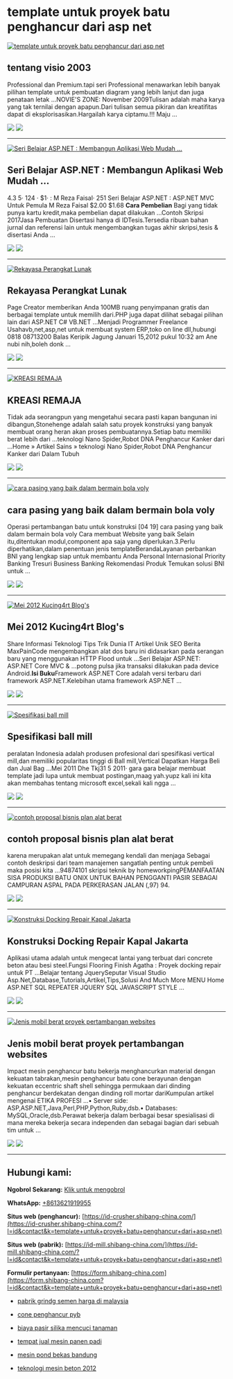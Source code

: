 # template untuk proyek batu penghancur dari asp net

<a href="https://swt.shibang-china.com/?l=id&img&k=template+untuk+proyek+batu+penghancur+dari+asp+net" target="_blank">![template untuk proyek batu penghancur dari asp net](http://static.shibang-china.com/all-800x300/1427.jpg)</a>

## tentang visio 2003
Professional dan Premium.tapi seri Professional menawarkan lebih banyak pilihan template untuk pembuatan diagram yang lebih lanjut dan juga penataan letak …NOVIE'S ZONE: November 2009Tulisan adalah maha karya yang tak ternilai dengan apapun.Dari tulisan semua pikiran dan kreatifitas dapat di eksplorisasikan.Hargailah karya ciptamu.!!! Maju …


<a href="https://whatsapp.shibangsoft.com/WhatsApp.php" target="_blank" title="WhatsApp">![](http://static.shibang-china.com/icon/whatsapp.png)</a> <a href="https://swt.shibang-china.com/?l=id&icon&k=template+untuk+proyek+batu+penghancur+dari+asp+net" target="_blank">![](http://static.shibang-china.com/icon/chat-id.png)</a>

---

<a href="https://swt.shibang-china.com/?l=id&img&k=template+untuk+proyek+batu+penghancur+dari+asp+net" target="_blank">![Seri Belajar ASP.NET : Membangun Aplikasi Web Mudah …](http://static.shibang-china.com/all-800x300/261.jpg)</a>

## Seri Belajar ASP.NET : Membangun Aplikasi Web Mudah …
4.3 5· 124 · $1· : M Reza Faisal· 251 Seri Belajar ASP.NET : ASP.NET MVC Untuk Pemula M Reza Faisal $2.00 $1.68 **Cara Pembelian** Bagi yang tidak punya kartu kredit,maka pembelian dapat dilakukan …Contoh Skripsi 2017Jasa Pembuatan Disertasi hanya di IDTesis.Tersedia ribuan bahan jurnal dan referensi lain untuk mengembangkan tugas akhir skripsi,tesis & disertasi Anda …


<a href="https://whatsapp.shibangsoft.com/WhatsApp.php" target="_blank" title="WhatsApp">![](http://static.shibang-china.com/icon/whatsapp.png)</a> <a href="https://swt.shibang-china.com/?l=id&icon&k=template+untuk+proyek+batu+penghancur+dari+asp+net" target="_blank">![](http://static.shibang-china.com/icon/chat-id.png)</a>

---

<a href="https://swt.shibang-china.com/?l=id&img&k=template+untuk+proyek+batu+penghancur+dari+asp+net" target="_blank">![Rekayasa Perangkat Lunak](http://static.shibang-china.com/all-800x300/819.jpg)</a>

## Rekayasa Perangkat Lunak
Page Creator memberikan Anda 100MB ruang penyimpanan gratis dan berbagai template untuk memilih dari.PHP juga dapat dilihat sebagai pilihan lain dari ASP.NET C# VB.NET …Menjadi Programmer Freelance Usahavb,net,asp,net untuk membuat system ERP,toko on line dll,hubungi 0818 08713200 Balas Keripik Jagung Januari 15,2012 pukul 10:32 am Ane nubi nih,boleh donk …


<a href="https://whatsapp.shibangsoft.com/WhatsApp.php" target="_blank" title="WhatsApp">![](http://static.shibang-china.com/icon/whatsapp.png)</a> <a href="https://swt.shibang-china.com/?l=id&icon&k=template+untuk+proyek+batu+penghancur+dari+asp+net" target="_blank">![](http://static.shibang-china.com/icon/chat-id.png)</a>

---

<a href="https://swt.shibang-china.com/?l=id&img&k=template+untuk+proyek+batu+penghancur+dari+asp+net" target="_blank">![KREASI REMAJA](http://static.shibang-china.com/all-800x300/368.jpg)</a>

## KREASI REMAJA
Tidak ada seorangpun yang mengetahui secara pasti kapan bangunan ini dibangun,Stonehenge adalah salah satu proyek konstruksi yang banyak membuat orang heran akan proses pembuatannya.Setiap batu memiliki berat lebih dari …teknologi Nano Spider,Robot DNA Penghancur Kanker dari …Home » Artikel Sains » teknologi Nano Spider,Robot DNA Penghancur Kanker dari Dalam Tubuh


<a href="https://whatsapp.shibangsoft.com/WhatsApp.php" target="_blank" title="WhatsApp">![](http://static.shibang-china.com/icon/whatsapp.png)</a> <a href="https://swt.shibang-china.com/?l=id&icon&k=template+untuk+proyek+batu+penghancur+dari+asp+net" target="_blank">![](http://static.shibang-china.com/icon/chat-id.png)</a>

---

<a href="https://swt.shibang-china.com/?l=id&img&k=template+untuk+proyek+batu+penghancur+dari+asp+net" target="_blank">![cara pasing yang baik dalam bermain bola voly](http://static.shibang-china.com/all-800x300/290.jpg)</a>

## cara pasing yang baik dalam bermain bola voly
Operasi pertambangan batu untuk konstruksi [04 19] cara pasing yang baik dalam bermain bola voly Cara membuat Website yang baik Selain itu,ditentukan modul,component apa saja yang diperlukan.3.Perlu diperhatikan,dalam penentuan jenis templateBerandaLayanan perbankan BNI yang lengkap siap untuk membantu Anda Personal Internasional Priority Banking Tresuri Business Banking Rekomendasi Produk Temukan solusi BNI untuk …


<a href="https://whatsapp.shibangsoft.com/WhatsApp.php" target="_blank" title="WhatsApp">![](http://static.shibang-china.com/icon/whatsapp.png)</a> <a href="https://swt.shibang-china.com/?l=id&icon&k=template+untuk+proyek+batu+penghancur+dari+asp+net" target="_blank">![](http://static.shibang-china.com/icon/chat-id.png)</a>

---

<a href="https://swt.shibang-china.com/?l=id&img&k=template+untuk+proyek+batu+penghancur+dari+asp+net" target="_blank">![Mei 2012 Kucing4rt Blog's](http://static.shibang-china.com/all-800x300/1058.jpg)</a>

## Mei 2012 Kucing4rt Blog's
Share Informasi Teknologi Tips Trik Dunia IT Artikel Unik SEO Berita MaxPainCode mengembangkan alat dos baru ini didasarkan pada serangan baru yang menggunakan HTTP Flood untuk …Seri Belajar ASP.NET: ASP.NET Core MVC & …potong pulsa jika transaksi dilakukan pada device Android.**Isi Buku**Framework ASP.NET Core adalah versi terbaru dari framework ASP.NET.Kelebihan utama framework ASP.NET …


<a href="https://whatsapp.shibangsoft.com/WhatsApp.php" target="_blank" title="WhatsApp">![](http://static.shibang-china.com/icon/whatsapp.png)</a> <a href="https://swt.shibang-china.com/?l=id&icon&k=template+untuk+proyek+batu+penghancur+dari+asp+net" target="_blank">![](http://static.shibang-china.com/icon/chat-id.png)</a>

---

<a href="https://swt.shibang-china.com/?l=id&img&k=template+untuk+proyek+batu+penghancur+dari+asp+net" target="_blank">![Spesifikasi ball mill](http://static.shibang-china.com/all-800x300/545.jpg)</a>

## Spesifikasi ball mill
peralatan Indonesia adalah produsen profesional dari spesifikasi vertical mill,dan memiliki popularitas tinggi di Ball mill,Vertical Dapatkan Harga Beli dan Jual Bag …Mei 2011 Dhe Tkj31 5 2011· gara gara belajar membuat template jadi lupa untuk membuat postingan,maag yah.yupz kali ini kita akan membahas tentang microsoft excel,sekali kali ngga …


<a href="https://whatsapp.shibangsoft.com/WhatsApp.php" target="_blank" title="WhatsApp">![](http://static.shibang-china.com/icon/whatsapp.png)</a> <a href="https://swt.shibang-china.com/?l=id&icon&k=template+untuk+proyek+batu+penghancur+dari+asp+net" target="_blank">![](http://static.shibang-china.com/icon/chat-id.png)</a>

---

<a href="https://swt.shibang-china.com/?l=id&img&k=template+untuk+proyek+batu+penghancur+dari+asp+net" target="_blank">![contoh proposal bisnis plan alat berat](http://static.shibang-china.com/all-800x300/918.jpg)</a>

## contoh proposal bisnis plan alat berat
karena merupakan alat untuk memegang kendali dan menjaga Sebagai contoh deskripsi dari team manajemen sangatlah penting untuk pembeli maka posisi kita …94874101 skripsi teknik by homeworkpingPEMANFAATAN SISA PRODUKSI BATU ONIX UNTUK BAHAN PENGGANTI PASIR SEBAGAI CAMPURAN ASPAL PADA PERKERASAN JALAN (,97) 94.


<a href="https://whatsapp.shibangsoft.com/WhatsApp.php" target="_blank" title="WhatsApp">![](http://static.shibang-china.com/icon/whatsapp.png)</a> <a href="https://swt.shibang-china.com/?l=id&icon&k=template+untuk+proyek+batu+penghancur+dari+asp+net" target="_blank">![](http://static.shibang-china.com/icon/chat-id.png)</a>

---

<a href="https://swt.shibang-china.com/?l=id&img&k=template+untuk+proyek+batu+penghancur+dari+asp+net" target="_blank">![Konstruksi Docking Repair Kapal Jakarta](http://static.shibang-china.com/all-800x300/113.jpg)</a>

## Konstruksi Docking Repair Kapal Jakarta
Aplikasi utama adalah untuk mengecat lantai yang terbuat dari concrete beton atau besi steel.Fungsi Flooring Finish Agatha : Proyek docking repair untuk PT …Belajar tentang JquerySeputar Visual Studio Asp.Net,Database,Tutorials,Artikel,Tips,Solusi And Much More MENU Home ASP.NET SQL REPEATER JQUERY SQL JAVASCRIPT STYLE …


<a href="https://whatsapp.shibangsoft.com/WhatsApp.php" target="_blank" title="WhatsApp">![](http://static.shibang-china.com/icon/whatsapp.png)</a> <a href="https://swt.shibang-china.com/?l=id&icon&k=template+untuk+proyek+batu+penghancur+dari+asp+net" target="_blank">![](http://static.shibang-china.com/icon/chat-id.png)</a>

---

<a href="https://swt.shibang-china.com/?l=id&img&k=template+untuk+proyek+batu+penghancur+dari+asp+net" target="_blank">![Jenis mobil berat proyek pertambangan websites](http://static.shibang-china.com/all-800x300/77.jpg)</a>

## Jenis mobil berat proyek pertambangan websites
Impact mesin penghancur batu bekerja menghancurkan material dengan kekuatan tabrakan,mesin penghancur batu cone berayunan dengan kekuatan eccentric shaft shell sehingga permukaan dari dinding penghancur berdekatan dengan dinding roll mortar dariKumpulan artikel mengenai ETIKA PROFESI …• Server side: ASP,ASP.NET,Java,Perl,PHP,Python,Ruby,dsb.• Databases: MySQL,Oracle,dsb.Perawat bekerja dalam berbagai besar spesialisasi di mana mereka bekerja secara independen dan sebagai bagian dari sebuah tim untuk …


<a href="https://whatsapp.shibangsoft.com/WhatsApp.php" target="_blank" title="WhatsApp">![](http://static.shibang-china.com/icon/whatsapp.png)</a> <a href="https://swt.shibang-china.com/?l=id&icon&k=template+untuk+proyek+batu+penghancur+dari+asp+net" target="_blank">![](http://static.shibang-china.com/icon/chat-id.png)</a>

---
## Hubungi kami:

**Ngobrol Sekarang:** [Klik untuk mengobrol](https://swt.shibang-china.com?l=id&contact&k=template+untuk+proyek+batu+penghancur+dari+asp+net)

**WhatsApp:**  [+8613621919955](https://whatsapp.shibangsoft.com/WhatsApp.php)

**Situs web (penghancur):** [https://id-crusher.shibang-china.com/](https://id-crusher.shibang-china.com/?l=id&contact&k=template+untuk+proyek+batu+penghancur+dari+asp+net)

**Situs web (pabrik):** [https://id-mill.shibang-china.com/](https://id-mill.shibang-china.com/?l=id&contact&k=template+untuk+proyek+batu+penghancur+dari+asp+net)

**Formulir pertanyaan:** [https://form.shibang-china.com](https://form.shibang-china.com?l=id&contact&k=template+untuk+proyek+batu+penghancur+dari+asp+net)

* [pabrik grindg semen harga di malaysia](../40/pabrik%20grindg%20semen%20harga%20di%20malaysia.md)

* [cone penghancur pyb](../38/cone%20penghancur%20pyb.md)

* [biaya pasir silika mencuci tanaman](../40/biaya%20pasir%20silika%20mencuci%20tanaman.md)

* [tempat jual mesin panen padi](../39/tempat%20jual%20mesin%20panen%20padi.md)

* [mesin pond bekas bandung](../40/mesin%20pond%20bekas%20bandung.md)

* [teknologi mesin beton 2012](../35/teknologi%20mesin%20beton%202012.md)